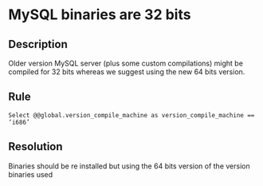 # MySQL binaries are 32 bits

## Description
Older version MySQL server (plus some custom compilations) might be compiled for 32 bits whereas we suggest using the new 64 bits version. 


## Rule
`Select @@global.version_compile_machine as version_compile_machine == ‘i686’`


## Resolution
Binaries should be re installed but using the 64 bits version of the version binaries used
